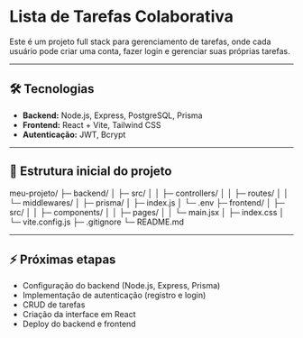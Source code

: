 # Lista de Tarefas Colaborativa

Este é um projeto full stack para gerenciamento de tarefas, onde cada usuário pode criar uma conta, fazer login e gerenciar suas próprias tarefas.

---

## 🛠 Tecnologias

- **Backend:** Node.js, Express, PostgreSQL, Prisma
- **Frontend:** React + Vite, Tailwind CSS
- **Autenticação:** JWT, Bcrypt

---

## 📂 Estrutura inicial do projeto

meu-projeto/
├─ backend/
│  ├─ src/
│  │  ├─ controllers/
│  │  ├─ routes/
│  │  └─ middlewares/
│  ├─ prisma/
│  ├─ index.js
│  └─ .env
├─ frontend/
│  ├─ src/
│  │  ├─ components/
│  │  ├─ pages/
│  │  └─ main.jsx
│  ├─ index.css
│  └─ vite.config.js
├─ .gitignore
└─ README.md


---

## ⚡ Próximas etapas

- Configuração do backend (Node.js, Express, Prisma)
- Implementação de autenticação (registro e login)
- CRUD de tarefas
- Criação da interface em React
- Deploy do backend e frontend